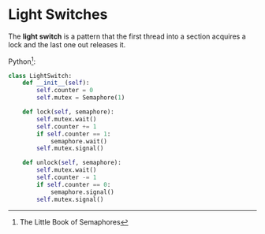 # Light Switches
The **light switch** is a pattern that the first thread into a section acquires a lock and the last one out releases it.

Python[^little]:
```python
class LightSwitch:
    def __init__(self):
        self.counter = 0
        self.mutex = Semaphore(1)

    def lock(self, semaphore):
        self.mutex.wait()
        self.counter += 1
        if self.counter == 1:
            semaphore.wait()
        self.mutex.signal()

    def unlock(self, semaphore):
        self.mutex.wait()
        self.counter -= 1
        if self.counter == 0:
            semaphore.signal()
        self.mutex.signal()
```


[^little]: The Little Book of Semaphores